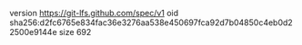 version https://git-lfs.github.com/spec/v1
oid sha256:d2fc6765e834fac36e3276aa538e450697fca92d7b04850c4eb0d22500e9144e
size 692
